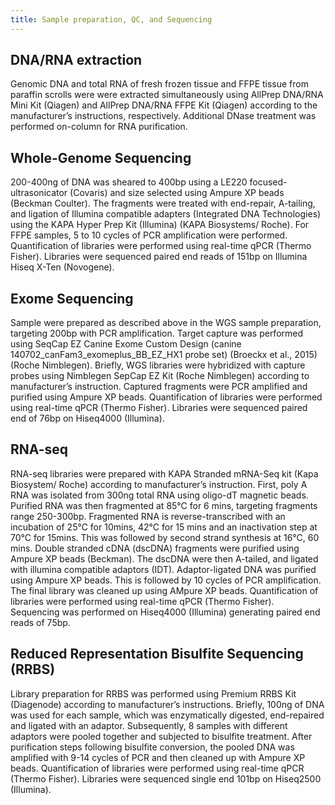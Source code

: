 ```yaml
---
title: Sample preparation, QC, and Sequencing
---
```


## DNA/RNA extraction

Genomic DNA and total RNA of fresh frozen tissue and FFPE tissue from paraffin scrolls were were extracted simultaneously using AllPrep DNA/RNA Mini Kit (Qiagen) and AllPrep DNA/RNA FFPE Kit (Qiagen) according to the manufacturer’s instructions, respectively. Additional DNase treatment was performed on-column for RNA purification.

## Whole-Genome Sequencing

200-400ng of DNA was sheared to 400bp using a LE220 focused-ultrasonicator (Covaris) and size selected using Ampure XP beads (Beckman Coulter).  The fragments were treated with end-repair, A-tailing, and ligation of Illumina compatible adapters (Integrated DNA Technologies) using the KAPA Hyper Prep Kit (Illumina) (KAPA Biosystems/ Roche). For FFPE samples, 5 to 10 cycles of PCR amplification were performed. Quantification of libraries were performed using real-time qPCR (Thermo Fisher). Libraries were sequenced paired end reads of 151bp on Illumina Hiseq X-Ten (Novogene).

## Exome Sequencing

Sample were prepared as described above in the WGS sample preparation, targeting 200bp with PCR amplification. Target capture was performed using SeqCap EZ Canine Exome Custom Design (canine 140702_canFam3_exomeplus_BB_EZ_HX1 probe set) (Broeckx et al., 2015) (Roche Nimblegen). Briefly, WGS libraries were hybridized with capture probes using Nimblegen SepCap EZ Kit (Roche Nimblegen) according to manufacturer’s instruction. Captured fragments were PCR amplified and purified using Ampure XP beads. Quantification of libraries were performed using real-time qPCR (Thermo Fisher). Libraries were sequenced paired end of 76bp on Hiseq4000 (Illumina).

## RNA-seq

RNA-seq libraries were prepared with KAPA Stranded mRNA-Seq kit (Kapa Biosystem/ Roche) according to manufacturer’s instruction. First, poly A RNA was isolated from 300ng total RNA using oligo-dT magnetic beads. Purified RNA was then fragmented at 85°C for 6 mins, targeting fragments range 250-300bp. Fragmented RNA is reverse-transcribed with an incubation of 25°C for 10mins, 42°C for 15 mins and an inactivation step at 70°C for 15mins. This was followed by second strand synthesis at 16°C, 60 mins. Double stranded cDNA (dscDNA) fragments were purified using Ampure XP beads (Beckman). The dscDNA were then A-tailed, and ligated with illumina compatible adaptors (IDT). Adaptor-ligated DNA was purified using Ampure XP beads. This is followed by 10 cycles of PCR amplification. The final library was cleaned up using AMpure XP beads. Quantification of libraries were performed using real-time qPCR (Thermo Fisher). Sequencing was performed on Hiseq4000 (Illumina) generating paired end reads of 75bp.

## Reduced Representation Bisulfite Sequencing (RRBS)

Library preparation for RRBS was performed using Premium RRBS Kit (Diagenode) according to manufacturer’s instructions. Briefly, 100ng of DNA was used for each sample, which was enzymatically digested, end-repaired and ligated with an adaptor. Subsequently, 8 samples with different adaptors were pooled together and subjected to bisulfite treatment. After purification steps following bisulfite conversion, the pooled DNA was amplified with 9-14 cycles of PCR and then cleaned up with Ampure XP beads. Quantification of libraries were performed using real-time qPCR (Thermo Fisher). Libraries were sequenced single end 101bp on Hiseq2500 (Illumina).
